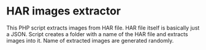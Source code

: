 # HAR images extractor

This PHP script extracts images from HAR file. 
HAR file itself is basically just a JSON. 
Script creates a folder with a name of the HAR file and extracts images into it.
Name of extracted images are generated randomly.